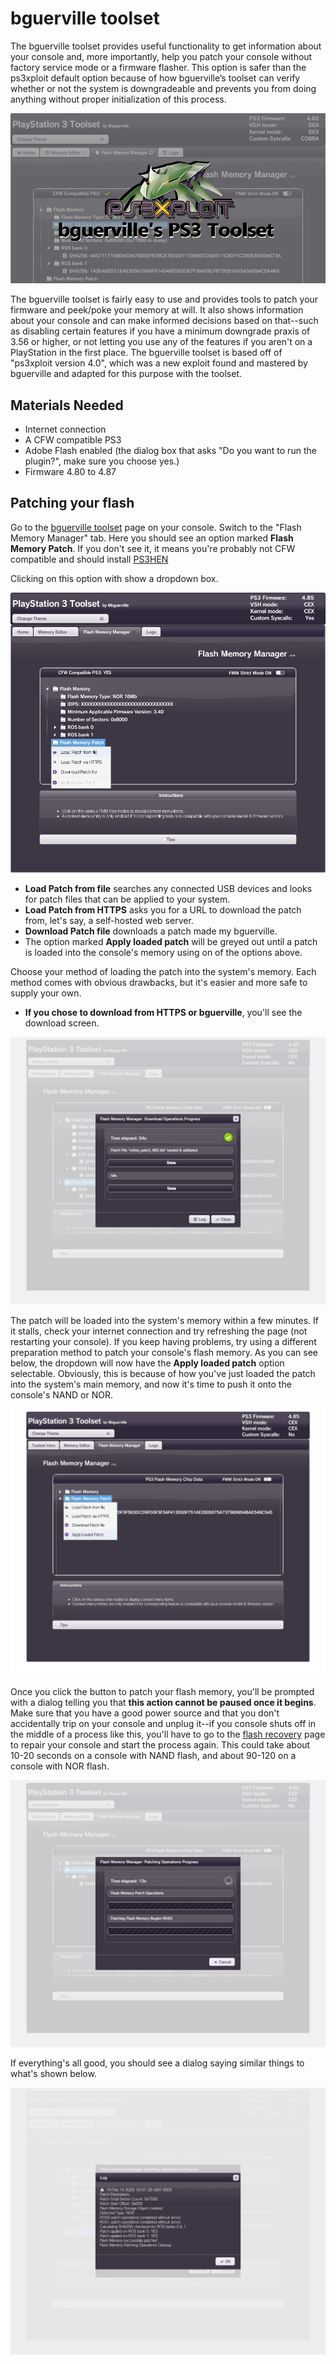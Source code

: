 # bguerville toolset

The bguerville toolset provides useful functionality to get information about your console and, more importantly, help you patch your console without factory service mode or a firmware flasher. This option is safer than the ps3xploit default option because of how bguerville’s toolset can verify whether or not the system is downgradeable and prevents you from doing anything without proper initialization of this process.

![](../../.gitbook/assets/bguerville.png)

The bguerville toolset is fairly easy to use and provides tools to patch your firmware and peek/poke your memory at will. It also shows information about your console and can make informed decisions based on that--such as disabling certain features if you have a minimum downgrade praxis of 3.56 or higher, or not letting you use any of the features if you aren't on a PlayStation in the first place. The bguerville toolset is based off of "ps3xploit version 4.0", which was a new exploit found and mastered by bguerville and adapted for this purpose with the toolset.

## Materials Needed

* Internet connection
* A CFW compatible PS3
* Adobe Flash enabled \(the dialog box that asks "Do you want to run the plugin?", make sure you choose yes.\)
* Firmware 4.80 to 4.87

## Patching your flash

Go to the [bguerville toolset](https://ps3xploit.net/bguerrville) page on your console.
Switch to the "Flash Memory Manager" tab. Here you should see an option marked **Flash Memory Patch**. If you don't see it, it means you're probably not CFW compatible and should install [PS3HEN](../ps3hen/)

Clicking on this option with show a dropdown box.

![](../../.gitbook/assets/bguerville-patch-1.png)

* **Load Patch from file** searches any connected USB devices and looks for patch files that can be applied to your system.
* **Load Patch from HTTPS** asks you for a URL to download the patch from, let's say, a self-hosted web server.
* **Download Patch file** downloads a patch made my bguerville.  
* The option marked **Apply loaded patch** will be greyed out until a patch is loaded into the console's memory using on of the options above.

Choose your method of loading the patch into the system's memory. Each method comes with obvious drawbacks, but it's easier and more safe to supply your own. 

* **If you chose to download from HTTPS or bguerville**, you'll see the download screen.

![](../../.gitbook/assets/bguerville-patch-2.png) 

The patch will be loaded into the system's memory within a few minutes. If it stalls, check your internet connection and try refreshing the page (not restarting your console). If you keep having problems, try using a different preparation method to patch your console's flash memory. As you can see below, the dropdown will now have the **Apply loaded patch** option selectable. Obviously, this is because of how you've just loaded the patch into the system's main memory, and now it's time to push it onto the console's NAND or NOR.

![](../../.gitbook/assets/bguerville-patch-3.png)

Once you click the button to patch your flash memory, you'll be prompted with a dialog telling you that **this action cannot be paused once it begins**. Make sure that you have a good power source and that you don't accidentally trip on your console and unplug it--if you console shuts off in the middle of a process like this, you'll have to go to the [flash recovery](../../diags-and-maintenance/flash-recovery.md) page to repair your console and start the process again. This could take about 10-20 seconds on a console with NAND flash, and about 90-120 on a console with NOR flash.

![](../../.gitbook/assets/bguerville-patch-4.png)

If everything's all good, you should see a dialog saying similar things to what's shown below.

![](../../.gitbook/assets/bguerville-patch-5.png)
